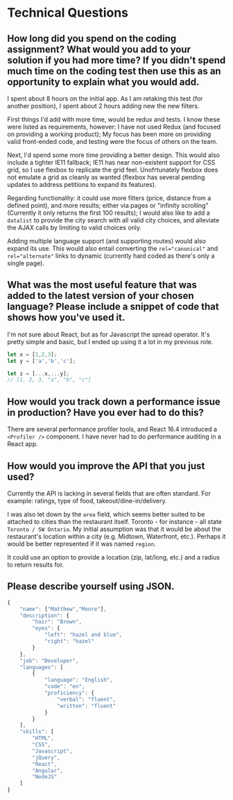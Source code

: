 # Technical Questions

## How long did you spend on the coding assignment? What would you add to your solution if you had more time? If you didn't spend much time on the coding test then use this as an opportunity to explain what you would add.
I spent about 8 hours on the initial app. As I am retaking this test (for another position), I spent about 2 hours adding new the new filters. 

First things I'd add with more time, would be redux and tests. I know these were listed as requirements, however: I have not used Redux (and focused on providing a working product); My focus has been more on providing valid front-ended code, and testing were the focus of others on the team.

Next, I'd spend some more time providing a better design. This would also include a tighter IE11 fallback; IE11 has near non-existent support for CSS grid, so I use flexbox to replicate the grid feel. Unofrtunately flexbox does not emulate a grid as cleanly as wanted (flexbox has several pending updates to address petitions to expand its features).

Regarding functionality: it could use more filters (price, distance from a defined point), and more results; either via pages or "infinity scrolling" (Currently it only returns the first 100 results); I would also like to add a `datalist` to provide the city search with all valid city choices, and alleviate the AJAX calls by limiting to valid choices only.

Adding multiple language support (and supporting routes) would also expand its use. This would also entail converting the `rel="canonical"` and `rel="alternate"` links to dynamic (currently hard coded as there's only a single page).

## What was the most useful feature that was added to the latest version of your chosen language? Please include a snippet of code that shows how you've used it.
I'm not sure about React, but as for Javascript the spread operator. It's pretty simple and basic, but I ended up using it a lot in my previous role.

```javascript
let x = [1,2,3];
let y = ['a','b','c'];

let z = [...x,...y];
// [1, 2, 3, "a", "b", "c"]
```

## How would you track down a performance issue in production? Have you ever had to do this?
There are several performance profiler tools, and React 16.4 introduced a `<Profiler />` component. I have never had to do performance auditing in a React app.

## How would you improve the API that you just used?
Currently the API is lacking in several fields that are often standard. For example: ratings, type of food, takeout/dine-in/delivery.

I was also let down by the `area` field, which seems better suited to be attached to cities than the restaurant itself. Toronto - for instance - all state `Toronto / SW Ontario`. My initial assumption was that it would be about the restaurant's location within a city (e.g. Midtown, Waterfront, etc.). Perhaps it would be better represented if it was named `region`.

It could use an option to provide a location (zip, lat/long, etc.) and a radius to return results for.

## Please describe yourself using JSON.
```javascript
{
    "name": ["Matthew","Moore"],
    "description": {
        "hair": "Brown",
        "eyes": {
            "left": "hazel and blue",
            "right": "hazel"
        }
    },
    "job": "Developer",
    "languages": [
        {
            "language": "English",
            "code": "en",
            "proficiency": {
                "verbal": "fluent",
                "written": "fluent"
            }
        }
    ],
    "skills": [
        "HTML",
        "CSS",
        "Javascript",
        "jQuery",
        "React",
        "Angular",
        "NodeJS"
    ]
}
```
